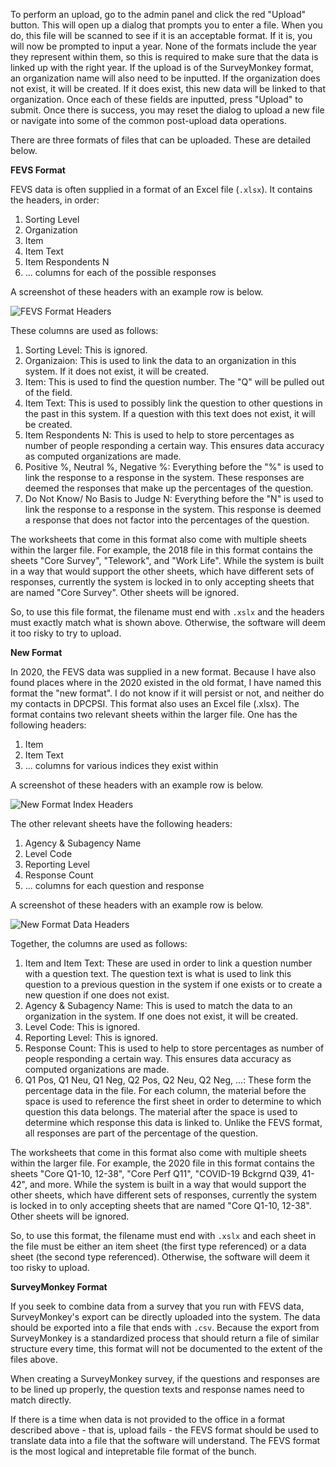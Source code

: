 ﻿To perform an upload, go to the admin panel and click the red "Upload" button.
This will open up a dialog that prompts you to enter a file.
When you do, this file will be scanned to see if it is an acceptable format.
If it is, you will now be prompted to input a year.
None of the formats include the year they represent within them, so
this is required to make sure that the data is linked up with the right year.
If the upload is of the SurveyMonkey format, an organization name will also
need to be inputted.
If the organization does not exist, it will be created.
If it does exist, this new data will be linked to that organization.
Once each of these fields are inputted, press "Upload" to submit.
Once there is success, you may reset the dialog to upload a new file
or navigate into some of the common post-upload data operations.

There are three formats of files that can be uploaded.
These are detailed below.

**FEVS Format**

FEVS data is often supplied in a format of an Excel file (`.xlsx`).
It contains the headers, in order:

1. Sorting Level
1. Organization
1. Item
1. Item Text
1. Item Respondents N
1. ... columns for each of the possible responses

A screenshot of these headers with an example row is below.

![FEVS Format Headers](img/fevs-headers.PNG)

These columns are used as follows:

1. Sorting Level: This is ignored.
1. Organizaion: This is used to link the data to an organization in this system.
If it does not exist, it will be created.
1. Item: This is used to find the question number.  The "Q" will be pulled out of the field.
1. Item Text: This is used to possibly link the question to other questions in the past in this system.
If a question with this text does not exist, it will be created.
1. Item Respondents N: This is used to help to store percentages as number of people responding a certain way.
This ensures data accuracy as computed organizations are made.
1. Positive %, Neutral %, Negative %: Everything before the "%" is used to link the response to a response in the system.
These responses are deemed the responses that make up the percentages of the question.
1. Do Not Know/ No Basis to Judge N: Everything before the "N" is used to link the response to a response in the system.
This response is deemed a response that does not factor into the percentages of the question.

The worksheets that come in this format also come with multiple sheets within the larger file.
For example, the 2018 file in this format contains the sheets "Core Survey", "Telework", and
"Work Life".
While the system is built in a way that would support the other sheets, which have different
sets of responses, currently the system is locked in to only accepting sheets that are named
"Core Survey".
Other sheets will be ignored.

So, to use this file format, the filename must end with `.xslx` and the headers must exactly match
what is shown above.
Otherwise, the software will deem it too risky to try to upload.

**New Format**

In 2020, the FEVS data was supplied in a new format.
Because I have also found places where in the 2020 existed in the old format,
I have named this format the "new format".
I do not know if it will persist or not, and neither do my contacts in DPCPSI.
This format also uses an Excel file (.xlsx).
The format contains two relevant sheets within the larger file.
One has the following headers:

1. Item
1. Item Text
1. ... columns for various indices they exist within

A screenshot of these headers with an example row is below.

![New Format Index Headers](img/new-index-headers.PNG)

The other relevant sheets have the following headers:

1. Agency & Subagency Name
1. Level Code
1. Reporting Level
1. Response Count
1. ... columns for each question and response

A screenshot of these headers with an example row is below.

![New Format Data Headers](img/new-headers.PNG)

Together, the columns are used as follows:

1. Item and Item Text: These are used in order to link a question number with a question text.
The question text is what is used to link this question to a previous question in the system if one exists
or to create a new question if one does not exist.
1. Agency & Subagency Name: This is used to match the data to an organization in the system.
If one does not exist, it will be created.
1. Level Code: This is ignored.
1. Reporting Level: This is ignored.
1. Response Count: This is used to help to store percentages as number of people responding a certain way.
This ensures data accuracy as computed organizations are made.
1. Q1 Pos, Q1 Neu, Q1 Neg, Q2 Pos, Q2 Neu, Q2 Neg, ...: These form the percentage data in the file.
For each column, the material before the space is used to reference the first sheet in order to
determine to which question this data belongs.
The material after the space is used to determine which response this data is linked to.
Unlike the FEVS format, all responses are part of the percentage of the question.

The worksheets that come in this format also come with multiple sheets within the larger file.
For example, the 2020 file in this format contains the sheets "Core Q1-10, 12-38", "Core Perf Q11",
"COVID-19 Bckgrnd Q39, 41-42", and more.
While the system is built in a way that would support the other sheets, which have different
sets of responses, currently the system is locked in to only accepting sheets that are named
"Core Q1-10, 12-38".
Other sheets will be ignored.

So, to use this format, the filename must end with `.xslx` and each sheet in the file
must be either an item sheet (the first type referenced) or a data sheet (the second type referenced).
Otherwise, the software will deem it too risky to upload.

**SurveyMonkey Format**

If you seek to combine data from a survey that you run with FEVS data, SurveyMonkey's export
can be directly uploaded into the system.
The data should be exported into a file that ends with `.csv`.
Because the export from SurveyMonkey is a standardized process that should return
a file of similar structure every time, this format will not be documented to the extent
of the files above.

When creating a SurveyMonkey survey, if the questions and responses are to be lined up properly,
the question texts and response names need to match directly.

If there is a time when data is not provided to the office in a format described above - that is,
upload fails - the FEVS format should be used to translate data into a file that the software will
understand.
The FEVS format is the most logical and intepretable file format of the bunch.